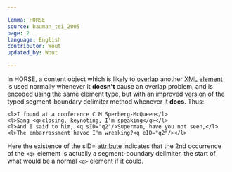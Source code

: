 ```yaml
---

lemma: HORSE
source: bauman_tei_2005
page: 2
language: English
contributor: Wout
updated_by: Wout

---
```


In HORSE, a content object which is likely to [overlap](overlap.html) another [XML](XML.html) [element](element.html) is used normally whenever it **doesn't** cause an overlap problem, and is encoded using the same element type, but with an improved [version](version.html) of the typed segment-boundary delimiter method whenever it **does**. Thus:

```
<l>I found at a conference C M Sperberg-McQueen</l>
<l>Sang <q>closing, keynoting, I'm speaking</q></l>
<l>And I said to him, <q sID="q2"/>Superman, have you not seen,</l>
<l>The embarrassment havoc I'm wreaking?<q eID="q2"/></l>
```    

Here the existence of the sID= [attribute](attribute.html) indicates that the 2nd occurrence of the `<q>` element is actually a segment-boundary delimiter, the start of what would be a normal `<q>` element if it could.
